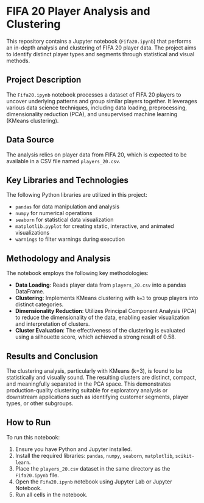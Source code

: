 # FIFA 20 Player Analysis and Clustering

This repository contains a Jupyter notebook (`Fifa20.ipynb`) that performs an in-depth analysis and clustering of FIFA 20 player data. The project aims to identify distinct player types and segments through statistical and visual methods.

## Project Description

The `Fifa20.ipynb` notebook processes a dataset of FIFA 20 players to uncover underlying patterns and group similar players together. It leverages various data science techniques, including data loading, preprocessing, dimensionality reduction (PCA), and unsupervised machine learning (KMeans clustering).

## Data Source

The analysis relies on player data from FIFA 20, which is expected to be available in a CSV file named `players_20.csv`.

## Key Libraries and Technologies

The following Python libraries are utilized in this project:
* `pandas` for data manipulation and analysis
* `numpy` for numerical operations
* `seaborn` for statistical data visualization
* `matplotlib.pyplot` for creating static, interactive, and animated visualizations
* `warnings` to filter warnings during execution

## Methodology and Analysis

The notebook employs the following key methodologies:
* **Data Loading**: Reads player data from `players_20.csv` into a pandas DataFrame.
* **Clustering**: Implements KMeans clustering with `k=3` to group players into distinct categories.
* **Dimensionality Reduction**: Utilizes Principal Component Analysis (PCA) to reduce the dimensionality of the data, enabling easier visualization and interpretation of clusters.
* **Cluster Evaluation**: The effectiveness of the clustering is evaluated using a silhouette score, which achieved a strong result of 0.58.

## Results and Conclusion

The clustering analysis, particularly with KMeans (k=3), is found to be statistically and visually sound. The resulting clusters are distinct, compact, and meaningfully separated in the PCA space. This demonstrates production-quality clustering suitable for exploratory analysis or downstream applications such as identifying customer segments, player types, or other subgroups.

## How to Run

To run this notebook:
1.  Ensure you have Python and Jupyter installed.
2.  Install the required libraries: `pandas`, `numpy`, `seaborn`, `matplotlib`, `scikit-learn`.
3.  Place the `players_20.csv` dataset in the same directory as the `Fifa20.ipynb` file.
4.  Open the `Fifa20.ipynb` notebook using Jupyter Lab or Jupyter Notebook.
5.  Run all cells in the notebook.
